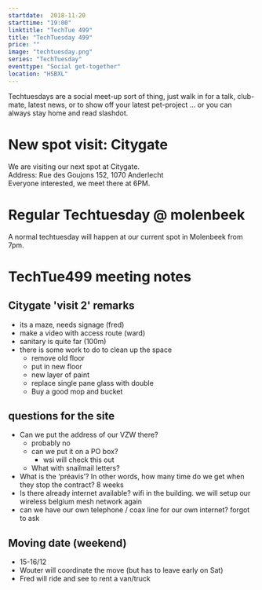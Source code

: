 ```yaml
---
startdate:  2018-11-20
starttime: "19:00"
linktitle: "TechTue 499"
title: "TechTuesday 499"
price: ""
image: "techtuesday.png"
series: "TechTuesday"
eventtype: "Social get-together"
location: "HSBXL"
---
```


Techtuesdays are a social meet-up sort of thing, just walk in for a talk, club-mate, latest news, or to show off your latest pet-project ... or you can always stay home and read slashdot.


# New spot visit: Citygate
We are visiting our next spot at Citygate.  
Address: Rue des Goujons 152, 1070 Anderlecht  
Everyone interested, we meet there at 6PM.

# Regular Techtuesday @ molenbeek
A normal techtuesday will happen at our current spot in Molenbeek from 7pm.

# TechTue499 meeting notes

## Citygate 'visit 2' remarks

- its a maze, needs signage  (fred) 
- make a video with access route (ward)
- sanitary is quite far (100m)
- there is some work to do to clean up the space 
  - remove old floor
  - put in new floor
  - new layer of paint
  - replace single pane glass with double
  - Buy a good mop and bucket

## questions for the site
- Can we put the address of our VZW there?
  - probably no
  - can we put it on a PO box?
    - wsi will check this out 
  - What with snailmail letters?
- What is the ‘préavis’? In other words, how many time do we get when they stop the contract?
8 weeks
- Is there already internet available?
wifi in the building. we will setup our wireless belgium mesh network again
- can we have our own telephone / coax line for our own internet?
forgot to ask


## Moving date (weekend)
- 15-16/12
- Wouter will coordinate the move (but has to leave early on Sat)
- Fred will ride and see to rent a van/truck